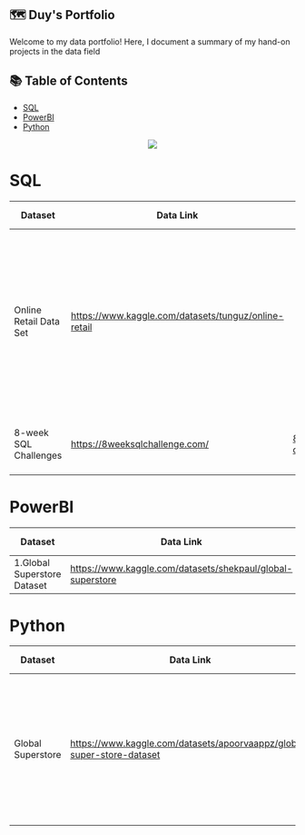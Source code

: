 ## 🗺 **Duy's Portfolio**
Welcome to my data portfolio! Here, I document a summary of my hand-on projects in the data field

## 📚 **Table of Contents**
- [SQL](#SQL)
- [PowerBI](#PowerBI)
- [Python](#Python)
<p align="center"> 
<img src="https://www.clicdata.com/wp-content/uploads/2021/06/transfrom-data-actionable-insights.jpg"
</p>
        
# SQL

Dataset | Data Link | Project Link | Project Descriptions
--- | ---| ---| ---|
Online Retail Data Set | https://www.kaggle.com/datasets/tunguz/online-retail | | Analyze customer purchasing behavior to uncover insights that help the company choose appropriate sales policies from real data through Google BigQuery
8-week SQL Challenges | https://8weeksqlchallenge.com/ | [8-week challenges](https://github.com/AnhDuyVu/Data-Analysis-Projects/tree/main/8-Week%20SQL%20Challenges) | Practice ad-hoc tasks through 8-week SQL challenges

# PowerBI

Dataset | Data Link | Project Link | Project Details
---| ---| ---| --- |
1.Global Superstore Dataset | https://www.kaggle.com/datasets/shekpaul/global-superstore | Sale Analysis Dashboard

# Python
Dataset | Data Link | Project Link | Project Descriptions |Libraries
--- | --- | ---| --- | --- |
Global Superstore | https://www.kaggle.com/datasets/apoorvaappz/global-super-store-dataset | [RFM Analysis](https://github.com/AnhDuyVu/Data-Analysis-Projects/blob/4fcd675d3c2719a258b970ad9b1236e8f4745429/RFM%20Analysis%20in%20Python/RFM_analysis_project_global_superstore_by_Python.ipynb)| Data Wrangling and RFM analysis to analyse customer behaviour get customer behavior insight for sale campaigns | pandas, numpy, matplotlib, seaborn
